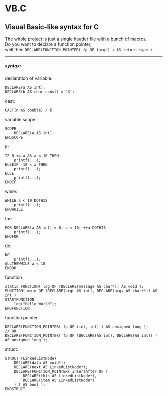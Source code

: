 # VB.C
## Visual Basic-like syntax for C

The whole project is just a single header file with a bunch of macros.  
Do you want to declare a function pointer,   
well then `DECLARE(FUNCTION_POINTER( fp OF (args) ) AS return_type )`

---
##### syntax:
declaration of variable:
```VB
DECLARE(a AS int);
DECLARE(b AS char const) = 'X';
```
cast:
```VB
CAST(n AS double) / k
```
variable scope:
```VB
SCOPE
    DECLARE(a AS int);
ENDSCOPE
```
if:
```VB
IF 0 <= a && a < 10 THEN
    printf(...);
ELSEIF -10 < a THEN
    printf(...);
ELSE
    printf(...);
ENDIF
```
while:
```VB
WHILE a < 10 DOTHIS
    printf(...);
ENDWHILE
```
for:
```VB
FOR DECLARE(a AS int) = 0; a < 10; ++a DOTHIS
    printf(...);
ENDFOR
```
do:
```VB
DO
    printf(...);
ALLTHEWHILE a < 10
ENDDO
```
function
```VB
static FUNCTION( log OF (DECLARE(message AS char*)) AS void );
FUNCTION( main OF (DECLARE(argc AS int), DECLARE(argv AS char**)) AS int )
STARTFUNCTION
    log("Hello World");
ENDFUNCTION
```
function pointer
```VB
DECLARE(FUNCTION_POINTER( fp OF (int, int) ) AS unsigned long );
// OR
DECLARE(FUNCTION_POINTER( fp OF (DECLARE(AS int), DECLARE(AS int)) ) AS unsigned long );
```
struct:
```VB
STRUCT (LinkedListNode)
    DECLARE(data AS void*);
    DECLARE(next AS LinkedListNode*);
    DECLARE(FUNCTION_POINTER( insertAfter OF (
        DECLARE(this AS LinkedListNode*), 
        DECLARE(item AS LinkedListNode*)
    ) ) AS bool );
ENDSTRUCT
```
